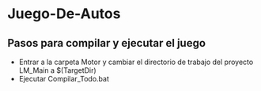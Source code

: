 # Juego-De-Autos
## Pasos para compilar y ejecutar el juego
- Entrar a la carpeta Motor y cambiar el directorio de trabajo del proyecto LM_Main a $(TargetDir)
- Ejecutar Compilar_Todo.bat 
